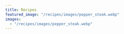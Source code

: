 ```yaml
---
title: Recipes
featured_image: "/recipes/images/pepper_steak.webp"
images:
  - "/recipes/images/pepper_steak.webp"
---
```

